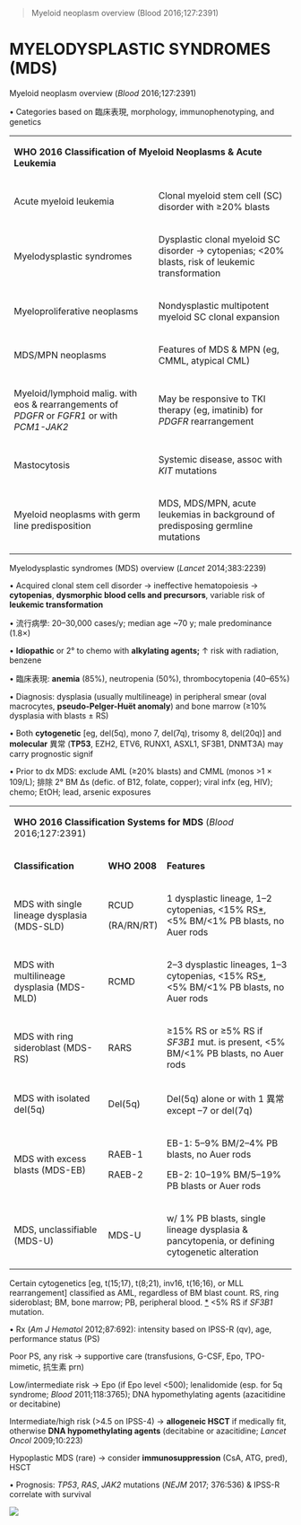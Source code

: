 

> Myeloid neoplasm overview (Blood 2016;127:2391)


# MYELODYSPLASTIC SYNDROMES (MDS)

Myeloid neoplasm overview (_Blood_ 2016;127:2391)

• Categories based on 臨床表現, morphology, immunophenotyping, and genetics

<table><colgroup><col> <col></colgroup><tbody><tr><td colspan="2"><p><b>WHO 2016 Classification of Myeloid Neoplasms &amp; Acute Leukemia</b></p></td></tr><tr><td><p>Acute myeloid leukemia</p></td><td><p>Clonal myeloid stem cell (SC) disorder with ≥20% blasts</p></td></tr><tr><td><p>Myelodysplastic syndromes</p></td><td><p>Dysplastic clonal myeloid SC disorder → cytopenias; &lt;20% blasts, risk of leukemic transformation</p></td></tr><tr><td><p>Myeloproliferative neoplasms</p></td><td><p>Nondysplastic multipotent myeloid SC clonal expansion</p></td></tr><tr><td><p>MDS/MPN neoplasms</p></td><td><p>Features of MDS &amp; MPN (eg, CMML, atypical CML)</p></td></tr><tr><td><p>Myeloid/lymphoid malig. with eos &amp; rearrangements of <i>PDGFR</i> or <i>FGFR1</i> or with <i>PCM1-JAK2</i></p></td><td><p>May be responsive to TKI therapy (eg, imatinib) for <i>PDGFR</i> rearrangement</p></td></tr><tr><td><p>Mastocytosis</p></td><td><p>Systemic disease, assoc with <i>KIT</i> mutations</p></td></tr><tr><td><p>Myeloid neoplasms with germ line predisposition</p></td><td><p>MDS, MDS/MPN, acute leukemias in background of predisposing germline mutations</p></td></tr></tbody></table>

Myelodysplastic syndromes (MDS) overview (_Lancet_ 2014;383:2239)

• Acquired clonal stem cell disorder → ineffective hematopoiesis → **cytopenias**, **dysmorphic blood cells and precursors**, variable risk of **leukemic transformation**

• 流行病學: 20–30,000 cases/y; median age ~70 y; male predominance (1.8×)

• **Idiopathic** or 2° to chemo with **alkylating agents;** ↑ risk with radiation, benzene

• 臨床表現: **anemia** (85%), neutropenia (50%), thrombocytopenia (40–65%)

• Diagnosis: dysplasia (usually multilineage) in peripheral smear (oval macrocytes, **pseudo-Pelger-Huët anomaly**) and bone marrow (≥10% dysplasia with blasts ± RS)

• Both **cytogenetic** \[eg, del(5q), mono 7, del(7q), trisomy 8, del(20q)\] and **molecular** 異常 (**TP53**, EZH2, ETV6, RUNX1, ASXL1, SF3B1, DNMT3A) may carry prognostic signif

• Prior to dx MDS: exclude AML (≥20% blasts) and CMML (monos >1 × 109/L); 排除 2° BM Δs (defic. of B12, folate, copper); viral infx (eg, HIV); chemo; EtOH; lead, arsenic exposures

<table><colgroup><col> <col> <col></colgroup><tbody><tr><td colspan="3"><p><b>WHO 2016 Classification Systems for MDS</b> <span>(</span><span><i>Blood</i></span> <span>20</span><span>1</span><span>6;</span><span>1</span><span>27:239</span><span>1</span><span>)</span></p></td></tr><tr><td><p><b>Classification</b></p></td><td><p><b>WHO 2008</b></p></td><td><p><b>Features</b></p></td></tr><tr><td><p>MDS with single lineage dysplasia (MDS-SLD)</p></td><td><p>RCUD</p><p>(RA/RN/RT)</p></td><td><p>1 dysplastic lineage, 1–2 cytopenias, &lt;15% RS<a id="st7"></a><a href="text/part0010_split_007.html#sst7">*</a>, &lt;5% BM/&lt;1% PB blasts, no Auer rods</p></td></tr><tr><td><p>MDS with multilineage dysplasia (MDS-MLD)</p></td><td><p>RCMD</p></td><td><p>2–3 dysplastic lineages, 1–3 cytopenias, &lt;15% RS<a href="text/part0010_split_007.html#sst7">*</a>, &lt;5% BM/&lt;1% PB blasts, no Auer rods</p></td></tr><tr><td><p>MDS with ring sideroblast (MDS-RS)</p></td><td><p>RARS</p></td><td><p>≥15% RS or ≥5% RS if <i>SF3B1</i> mut. is present, &lt;5% BM/&lt;1% PB blasts, no Auer rods</p></td></tr><tr><td><p>MDS with isolated del(5q)</p></td><td><p>Del(5q)</p></td><td><p>Del(5q) alone or with 1 異常 except –7 or del(7q)</p></td></tr><tr><td><p>MDS with excess blasts (MDS-EB)</p></td><td><p>RAEB-1</p><p>RAEB-2</p></td><td><p>EB-1: 5–9% BM/2–4% PB blasts, no Auer rods</p><p>EB-2: 10–19% BM/5–19% PB blasts or Auer rods</p></td></tr><tr><td><p>MDS, unclassifiable (MDS-U)</p></td><td><p>MDS-U</p></td><td><p>w/ 1% PB blasts, single lineage dysplasia &amp; pancytopenia, or defining cytogenetic alteration</p></td></tr></tbody></table>

Certain cytogenetics \[eg, t(15;17), t(8;21), inv16, t(16;16), or MLL rearrangement\] classified as AML, regardless of BM blast count. RS, ring sideroblast; BM, bone marrow; PB, peripheral blood. [\*](text/part0010_split_007.html#st7) <5% RS if _SF3B1_ mutation.

• Rx (_Am J Hematol_ 2012;87:692): intensity based on IPSS-R (qv), age, performance status (PS)

Poor PS, any risk → supportive care (transfusions, G-CSF, Epo, TPO-mimetic, 抗生素 prn)

Low/intermediate risk → Epo (if Epo level <500); lenalidomide (esp. for 5q syndrome; _Blood_ 2011;118:3765); DNA hypomethylating agents (azacitidine or decitabine)

Intermediate/high risk (>4.5 on IPSS-4) → **allogeneic HSCT** if medically fit, otherwise **DNA hypomethylating agents** (decitabine or azacitidine; _Lancet Oncol_ 2009;10:223)

Hypoplastic MDS (rare) → consider **immunosuppression** (CsA, ATG, pred), HSCT

• Prognosis: _TP53_, _RAS_, _JAK2_ mutations (_NEJM_ 2017; 376:536) & IPSS-R correlate with survival

![](https://i.imgur.com/83yVaae.jpg)
